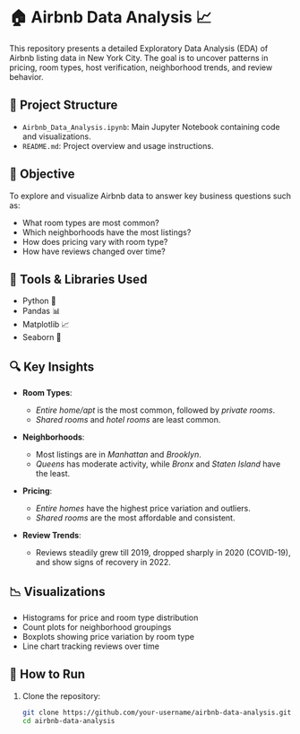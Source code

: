 # 🏠 Airbnb Data Analysis 📈

This repository presents a detailed Exploratory Data Analysis (EDA) of Airbnb listing data in New York City. The goal is to uncover patterns in pricing, room types, host verification, neighborhood trends, and review behavior.

## 📁 Project Structure

- `Airbnb_Data_Analysis.ipynb`: Main Jupyter Notebook containing code and visualizations.
- `README.md`: Project overview and usage instructions.

## 📌 Objective

To explore and visualize Airbnb data to answer key business questions such as:
- What room types are most common?
- Which neighborhoods have the most listings?
- How does pricing vary with room type?
- How have reviews changed over time?

## 🧰 Tools & Libraries Used

- Python 🐍
- Pandas 📊
- Matplotlib 📈
- Seaborn 🎨

## 🔍 Key Insights

- **Room Types**:
  - *Entire home/apt* is the most common, followed by *private rooms*.
  - *Shared rooms* and *hotel rooms* are least common.

- **Neighborhoods**:
  - Most listings are in *Manhattan* and *Brooklyn*.
  - *Queens* has moderate activity, while *Bronx* and *Staten Island* have the least.

- **Pricing**:
  - *Entire homes* have the highest price variation and outliers.
  - *Shared rooms* are the most affordable and consistent.
  
- **Review Trends**:
  - Reviews steadily grew till 2019, dropped sharply in 2020 (COVID-19), and show signs of recovery in 2022.

## 📉 Visualizations

- Histograms for price and room type distribution
- Count plots for neighborhood groupings
- Boxplots showing price variation by room type
- Line chart tracking reviews over time

## 🚀 How to Run

1. Clone the repository:
   ```bash
   git clone https://github.com/your-username/airbnb-data-analysis.git
   cd airbnb-data-analysis
